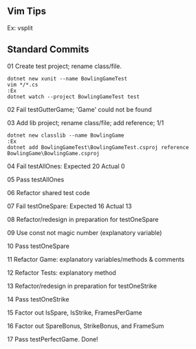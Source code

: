 
## Vim Tips

Ex:
vsplit

## Standard Commits

01 Create test project; rename class/file.

    dotnet new xunit --name BowlingGameTest
    vim */*.cs
    :Ex 
    dotnet watch --project BowlingGameTest test

02 Fail testGutterGame; 'Game' could not be found

03 Add lib project; rename class/file; add reference; 1/1

    dotnet new classlib --name BowlingGame
    :Ex
    dotnet add BowlingGameTest\BowlingGameTest.csproj reference BowlingGame\BowlingGame.csproj

04 Fail testAllOnes: Expected 20 Actual 0

05 Pass testAllOnes

06 Refactor shared test code

07 Fail testOneSpare: Expected 16 Actual 13

08 Refactor/redesign in preparation for testOneSpare

09 Use const not magic number (explanatory variable)

10 Pass testOneSpare

11 Refactor Game: explanatory variables/methods & comments

12 Refactor Tests: explanatory method

13 Refactor/redesign in preparation for testOneStrike

14 Pass testOneStrike

15 Factor out IsSpare, IsStrike, FramesPerGame

16 Factor out SpareBonus, StrikeBonus, and FrameSum

17 Pass testPerfectGame. Done!

